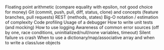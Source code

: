 Floating point arithmetic (compare equality with epsilon, not good choice for money)
Git (commit, push, pull, diff, status, clone) and concepts (feature branches, pull requests)
REST (methods, states)
Big-O notation / estimation of complexity
Code profiling
Usage of a debugger
How to write unit tests (and mocking)
How to use logging
Awareness of common error sources (off by one, race conditions, uninitialized/null/none variables, timeout)
Silent failure vs crash
When to use a dictionary/map/associative array and when to write a class/use objects